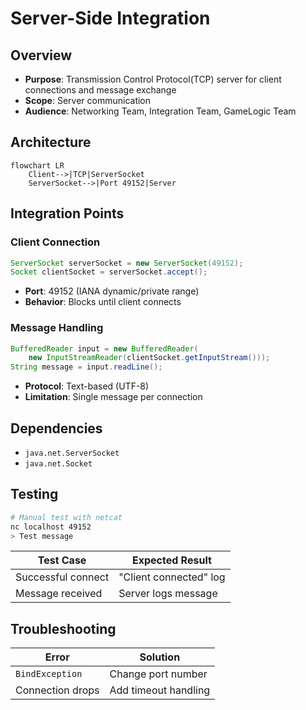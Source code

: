 # Server-Side Integration

## Overview
- **Purpose**: Transmission Control Protocol(TCP) server for client connections and message exchange  
- **Scope**: Server communication 
- **Audience**: Networking Team, Integration Team, GameLogic Team  

## Architecture
```mermaid
flowchart LR
    Client-->|TCP|ServerSocket
    ServerSocket-->|Port 49152|Server
```

## Integration Points

### Client Connection
```java
ServerSocket serverSocket = new ServerSocket(49152);
Socket clientSocket = serverSocket.accept();
```
- **Port**: 49152 (IANA dynamic/private range)
- **Behavior**: Blocks until client connects

### Message Handling
```java
BufferedReader input = new BufferedReader(
    new InputStreamReader(clientSocket.getInputStream()));
String message = input.readLine();
```
- **Protocol**: Text-based (UTF-8)
- **Limitation**: Single message per connection

## Dependencies
- `java.net.ServerSocket`
- `java.net.Socket`

## Testing
```bash
# Manual test with netcat
nc localhost 49152
> Test message
```

| Test Case          | Expected Result          |
|--------------------|--------------------------|
| Successful connect | "Client connected" log   |
| Message received   | Server logs message      |

## Troubleshooting
| Error               | Solution                 |
|---------------------|--------------------------|
| `BindException`     | Change port number       |
| Connection drops    | Add timeout handling     |
